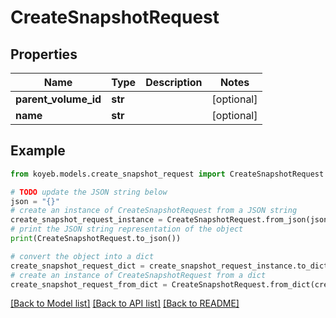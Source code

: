 # CreateSnapshotRequest


## Properties

Name | Type | Description | Notes
------------ | ------------- | ------------- | -------------
**parent_volume_id** | **str** |  | [optional] 
**name** | **str** |  | [optional] 

## Example

```python
from koyeb.models.create_snapshot_request import CreateSnapshotRequest

# TODO update the JSON string below
json = "{}"
# create an instance of CreateSnapshotRequest from a JSON string
create_snapshot_request_instance = CreateSnapshotRequest.from_json(json)
# print the JSON string representation of the object
print(CreateSnapshotRequest.to_json())

# convert the object into a dict
create_snapshot_request_dict = create_snapshot_request_instance.to_dict()
# create an instance of CreateSnapshotRequest from a dict
create_snapshot_request_from_dict = CreateSnapshotRequest.from_dict(create_snapshot_request_dict)
```
[[Back to Model list]](../README.md#documentation-for-models) [[Back to API list]](../README.md#documentation-for-api-endpoints) [[Back to README]](../README.md)


